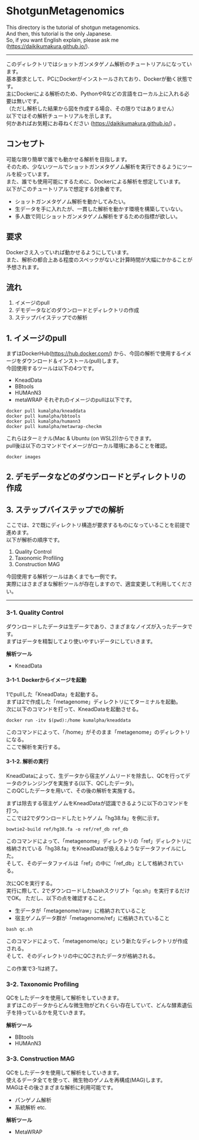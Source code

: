 # ShotgunMetagenomics
This directory is the tutorial of shotgun metagenomics.  
And then, this tutorial is the only Japanese.  
So, if you want English explain, please ask me (https://daikikumakura.github.io/).  

---

このディレクトリではショットガンメタゲノム解析のチュートリアルになっています。  
基本要求として、PCにDockerがインストールされており、Dockerが動く状態です。  
主にDockerによる解析のため、PythonやRなどの言語をローカル上に入れる必要は無いです。  
（ただし解析した結果から図を作成する場合、その限りではありません）  
以下ではその解析チュートリアルを示します。  
何かあればお気軽にお尋ねください (https://daikikumakura.github.io/) 。

## コンセプト
可能な限り簡単で誰でも動かせる解析を目指します。  
そのため、少ないツールでショットガンメタゲノム解析を実行できるようにツールを絞っています。  
また、誰でも使用可能にするために、Dockerによる解析を想定しています。  
以下がこのチュートリアルで想定する対象者です。  
- ショットガンメタゲノム解析を動かしてみたい。
- 生データを手に入れたが、一貫した解析を動かす環境を構築していない。
- 多人数で同じショットガンメタゲノム解析をするための指標が欲しい。

## 要求
Dockerさえ入っていれば動かせるようにしています。  
また、解析の都合上ある程度のスペックがないと計算時間が大幅にかかることが予想されます。  

## 流れ
1. イメージのpull
2. デモデータなどのダウンロードとディレクトリの作成
3. ステップバイステップでの解析

## 1. イメージのpull
まずはDockerHub(https://hub.docker.com/) から、今回の解析で使用するイメージをダウンロード＆インストール(pull)します。  
今回使用するツールは以下の4つです。
- KneadData
- BBtools
- HUMAnN3
- metaWRAP
それぞれのイメージのpullは以下です。
```
docker pull kumalpha/kneaddata
docker pull kumalpha/bbtools
docker pull kumalpha/humann3
docker pull kumalpha/metawrap-checkm
```
これらはターミナル(Mac & Ubuntu (on WSL2))からできます。  
pull後は以下のコマンドでイメージがローカル環境にあることを確認。
```
docker images
```

## 2. デモデータなどのダウンロードとディレクトリの作成

## 3. ステップバイステップでの解析
ここでは、2で既にディレクトリ構造が要求するものになっていることを前提で進めます。  
以下が解析の順序です。  
1. Quality Control
2. Taxonomic Profiling
3. Construction MAG

今回使用する解析ツールはあくまでも一例です。  
実際にはさまざまな解析ツールが存在しますので、適宜変更して利用してください。  

---

### 3-1. Quality Control
ダウンロードしたデータは生データであり、さまざまなノイズが入ったデータです。  
まずはデータを精製してより使いやすいデータにしていきます。

**解析ツール**
- KneadData

#### 3-1-1. Dockerからイメージを起動
1でpullした「KneadData」を起動する。  
まずは2で作成した「metagenome」ディレクトリにてターミナルを起動。  
次に以下のコマンドを打って、KneadDataを起動させる。
```
docker run -itv $(pwd):/home kumalpha/kneaddata
```
このコマンドによって、「/home」がそのまま「metagenome」のディレクトリになる。  
ここで解析を実行する。  

#### 3-1-2. 解析の実行
KneadDataによって、生データから宿主ゲノムリードを除去し、QCを行ってデータのクレンジングを実施する(以下、QCしたデータ)。  
このQCしたデータを用いて、その後の解析を実施する。  
  
まずは除去する宿主ゲノムをKneadDataが認識できるように以下のコマンドを打つ。  
ここでは2でダウンロードしたヒトゲノム「hg38.fa」を例に示す。  
```
bowtie2-build ref/hg38.fa -o ref/ref_db ref_db
```
このコマンドによって、「metagenome」ディレクトリの「ref」ディレクトリに格納されている「hg38.fa」をKneadDataが扱えるようなデータファイルにした。  
そして、そのデータファイルは「ref」の中に「ref_db」として格納されている。  
  
次にQCを実行する。  
実行に際して、2でダウンロードしたbashスクリプト「qc.sh」を実行するだけでOK。
ただし、以下の点を確認すること。  
- 生データが「metagenome/raw」に格納されていること
- 宿主ゲノムデータ群が「metagenome/ref」に格納されていること
```
bash qc.sh
```
このコマンドによって、「metagenome/qc」という新たなディレクトリが作成される。  
そして、そのディレクトリの中にQCされたデータが格納される。
  
この作業で3-1は終了。

### 3-2. Taxonomic Profiling
QCをしたデータを使用して解析をしていきます。  
まずはこのデータからどんな微生物がどれくらい存在していて、どんな酵素遺伝子を持っているかを見ていきます。  

**解析ツール**
- BBtools
- HUMAnN3


### 3-3. Construction MAG
QCをしたデータを使用して解析をしていきます。  
使えるデータ全てを使って、微生物のゲノムを再構成(MAG)します。  
MAGはその後さまざまな解析に利用可能です。  
- パンゲノム解析
- 系統解析 etc.

**解析ツール**
- MetaWRAP



